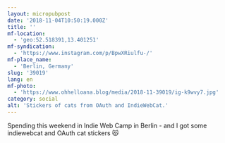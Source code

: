```yaml
---
layout: micropubpost
date: '2018-11-04T10:50:19.000Z'
title: ''
mf-location:
  - 'geo:52.518391,13.401251'
mf-syndication:
  - 'https://www.instagram.com/p/BpwXRiulfu-/'
mf-place_name:
  - 'Berlin, Germany'
slug: '39019'
lang: en
mf-photo:
  - 'https://www.ohhelloana.blog/media/2018-11-39019/ig-k9wvy7.jpg'
category: social
alt: 'Stickers of cats from OAuth and IndieWebCat.'
---
```

Spending this weekend in Indie Web Camp in Berlin - and I got some indiewebcat and OAuth cat stickers 😻
